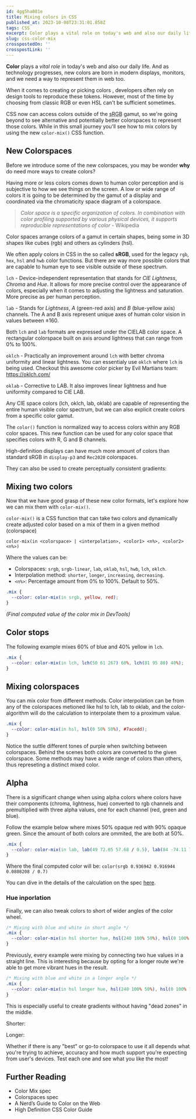 ```yaml
---
id: 4gg5ha081e
title: Mixing colors in CSS
published_at: 2023-10-08T23:31:01.858Z
tags: CSS
excerpt: Color plays a vital role on today's web and also our daily life. And as technology progresses, new colors...
slug: css-color-mix
crosspostedOn: ''
crosspostLink: ''
---
```


**Color** plays a _vital role_ in today's web and also our daily life. And as technology progresses, new colors are born in modern displays, monitors, and we need a way to represent them in web too.

When it comes to creating or picking colors , developers often rely on design tools to reproduce these tokens. However, most of the time by choosing from classic RGB or even HSL can't be sufficient sometimes.

CSS now can access colors outside of the <abbr title="standard RGB color space">sRGB</abbr> gamut, so we're going beyond to see alternative and potentially better colorspaces to represent those colors. While in this small journey you'll see how to mix colors by using the new `color-mix()` CSS function.

## New Colorspaces

Before we introduce some of the new colorspaces, you may be wonder **why** do need more ways to create colors?

Having more or less colors comes down to human color perception and is subjective to how we see things on the screen. A low or wide range of colors it is going to be determined by the gamut of a display and coordinated via the chromaticity space diagram of a colorspace.

<img-lazy src="https://firebasestorage.googleapis.com/v0/b/portfolio-d3c7c.appspot.com/o/chromaticity.png?alt=media&token=c3872c62-d992-4ae3-8a9a-2d59a01e3380&_gl=1*18qf78h*_ga*MTI5ODQwMzU1Mi4xNjgyMzA0Mjk2*_ga_CW55HF8NVT*MTY5NjgwNzAwNS40LjEuMTY5NjgwNzAxNy40OC4wLjA." height="600" contain />

> _Color space is a specific organization of colors. In combination with color profiling supported by various physical devices, it supports reproducible representations of color_ - <AppLink isExternal to="https://en.wikipedia.org/wiki/Color_space">Wikipedia</AppLink>

Color spaces arrange colors of a gamut in certain shapes, being some in 3D shapes like cubes (rgb) and others as cylinders (hsl).

We often apply colors in CSS in the so called **sRGB**, used for the legacy `rgb`, `hex`, `hsl` and `hwb` color functions. But there are way more possible colors that are capable to human eye to see visible outside of these spectrum.

`lch` - Device-independent representation that stands for _CIE Lightness_, _Chroma_ and _Hue_. It allows for more precise control over the appearance of colors, especially when it comes to adjusting the lightness and saturation. More precise as per human perception.
<ColorBox color="lch(50% 100 27)" />

`lab` - Stands for _Lightness_, _A_ (green-red axis) and _B_ (blue-yellow axis) channels. The A and B axis represent unique axes of human color vision in values between ±160.

<ColorBox color="lab(90 -60 -120)" />

Both `lch` and `lab` formats are expressed under the CIELAB color space. A rectangular colorspace built on axis around lightness that can range from 0% to 100%.

<img-lazy src="https://drafts.csswg.org/css-color-4/images/CH-plane-wheel.svg" />

`oklch` - Practically an improvement around `lch` with better chroma uniformity and linear lightness. You can essentialy use `oklch` where `lch` is being used.
Checkout this awesome color picker by Evil Martians team: https://oklch.com/

<ColorBox color="oklch(60% 0.10 0.11)" />

`oklab` - Corrective to LAB. It also improves linear lightness and hue uniformity compared to CIE LAB.

<ColorBox color="oklab(60% 0.10 0.11)" />

Any CIE space colors (lch, oklch, lab, oklab) are capable of representing the entire human visible color spectrum, but we can also explicit create colors from a specific color gamut.

The `color()` function is normalized way to access colors within any RGB color spaces. This new function can be used for any color space that specifies colors with R, G and B channels.

High-definition displays can have much more amount of colors than standard sRGB in `display-p3` and `Rec2020` colorspaces.

<ColorBox color="color(rec2020 .34 .58 .73)" size="200" />

They can also be used to create perceptually consistent gradients:

<ColorBox color="linear-gradient(to right, color(display-p3 34% 58% 73%), color(display-p3 50% 90% 50%))" size="200" />

## Mixing two colors

Now that we have good grasp of these new color formats, let's explore how we can mix them with `color-mix()`.

`color-mix()` is a CSS function that can take two colors and dynamically create adjusted color based on a mix of them in a given method (colorspace)

`color-mix(in <colorspace> | <interpolation>, <color1> <n%>, <color2> <n%>)`

Where the values can be:

- Colorspaces: `srgb`, `srgb-linear`, `lab`, `oklab`, `hsl`, `hwb`, `lch`, `oklch`.
- Interpolation method: `shorter`, `longer`, `increasing`, `decreasing`.
- `<n%>`: Percentage amount from 0% to 100%. Default to 50%.

```css
.mix {
  --color: color-mix(in srgb, yellow, red);
}
```

<ColorMix method="srgb" style="--left: yellow; --right: red;" />

<img-lazy src="https://firebasestorage.googleapis.com/v0/b/portfolio-d3c7c.appspot.com/o/computed-color.png?alt=media&token=c8720727-c6a2-4d35-84b1-4c69a6ac9db6&_gl=1*3hm15y*_ga*MTI5ODQwMzU1Mi4xNjgyMzA0Mjk2*_ga_CW55HF8NVT*MTY5Njc5NzA4Ni4zLjEuMTY5Njc5NzY4Mi40MS4wLjA." height="644" width="637" />
<figcaption><i>(Final computed value of the color mix in DevTools)</i></figcaption>

## Color stops

The following example mixes 60% of blue and 40% yellow in `lch`.

```css
.mix {
  --color: color-mix(in lch, lch(50 61 267) 60%, lch(81 95 80) 40%);
}
```

<ColorMix method="lch" controls="stop" left="60" right="40" style="--left: lch(50 61 267); --right: lch(81 95 80);" />

## Mixing colorspaces

You can mix color from different methods. Color interpolation can be from any of the colorspaces metioned like hsl to lch, lab to oklab, and the color-algorithm will do the calculation to interpolate them to a proximum value.

```css
.mix {
  --color: color-mix(in hsl, hsl(0 50% 50%), #7acedd);
}
```

<ColorMix method="hsl" controls="colorSpace" style="--left: hsl(0 50% 50%); --right: #7acedd;" />

Notice the suttle different tones of purple when switching between colorspaces.
Behind the scenes both colors are converted to the given colorspace. Some methods may have a wide range of colors than others, thus represeting a distinct mixed color.

## Alpha

There is a significant change when using alpha colors where colors have their components (chroma, lightness, hue) converted to rgb channels and premultiplied with three alpha values, one for each channel (red, green and blue).

Follow the example below where mixes 50% opaque red with 90% opaque green. Since the amount of both colors are ommited, the are both at 50%.

```css
.mix {
  --color: color-mix(in lab, lab(49 72.05 57.68 / 0.5), lab(84 -74.11 75.76 / 0.9));
}
```
<ColorMix method="lab" controls="colorSpace stop" style="--left: lab(49 72.05 57.68 / 0.5); --right: lab(84 -74.11 75.76 / 0.9);" />

Where the final computed color will be: `color(srgb 0.936942 0.916944 0.0808208 / 0.7)`

You can dive in the details of the calculation on the spec [here](https://drafts.csswg.org/css-color-5/#color-mix-with-alpha).

### Hue inporlation

Finally, we can also tweak colors to short of wider angles of the color wheel.

```css
/* Mixing with blue and white in short angle */
.mix {
  --color: color-mix(in hsl shorter hue, hsl(240 100% 50%), hsl(0 100% 100%));
}
```

<ColorMix method="hsl shorter hue" style="--left: hsl(240 100% 50%); --right: hsl(0 100% 100%);" />

Previously, every example were mixing by connecting two hue values in a straight line. This is interesting because by opting for a longer route we're able to get more vibrant hues in the result.
```css
/* Mixing with blue and white in a longer angle */
.mix {
  --color: color-mix(in hsl longer hue, hsl(240 100% 50%), hsl(0 100% 100%));
}
```

<ColorMix method="hsl longer hue" style="--left: hsl(240 100% 50%); --right: hsl(0 100% 100%);" />

This is especially useful to create gradients without having "dead zones" in the middle.

Shorter:
<ColorBox color="
linear-gradient(
  to right in lch shorter hue, 
  lch(41 80 290), 
  lch(81 104 150)
)" size="200" /> 

Longer:
<ColorBox color="
linear-gradient(
  to right in lch longer hue, 
  lch(41 80 290), 
  lch(81 104 150)
)" size="200" /> 

Whether if there is any "best" or go-to colorspace to use it all depends what you're trying to achieve, accuracy and how much support you're expecting from user's devices. Test each one and see what you like the most!

## Further Reading

- <AppLink isExternal to="https://drafts.csswg.org/css-color-5/#color-mix">Color Mix spec</AppLink>
- <AppLink isExternal to="https://drafts.csswg.org/css-color/#predefined">Colorspaces spec</AppLink>
- <AppLink isExternal to="https://css-tricks.com/nerds-guide-color-web/">A Nerd’s Guide to Color on the Web</AppLink>
- <AppLink isExternal to="https://developer.chrome.com/articles/high-definition-css-color-guide/#hwb">High Definition CSS Color Guide</AppLink>